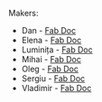 Makers:

* Dan     - [Fab Doc](https://app.gitbook.com/@danila-morari/s/academy-fab-chisinau/)
* Elena   - [Fab Doc](https://graur-lenka.gitbook.io/academy-fab-chisinau/)
* Luminița - [Fab Doc](https://luminita-padurar.gitbook.io/academy-fab-chisinau/)
* Mihai   - [Fab Doc](https://app.gitbook.com/@moglanmihai7/s/academy-fab-chisinau/)
* Oleg    - [Fab Doc](https://omincev.gitbook.io/academy-fab-chisinau/)
* Sergiu  - [Fab Doc](https://sergiu-doncila.gitbook.io/academy-fab-chisinau/hello-friend)
* Vladimir  - [Fab Doc](https://nmax2e5.gitbook.io/academy-fab-chisinau/)

